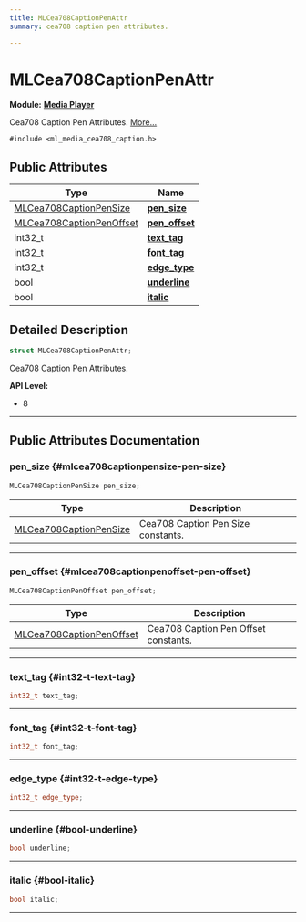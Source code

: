 ```yaml
---
title: MLCea708CaptionPenAttr
summary: cea708 caption pen attributes. 

---
```


# MLCea708CaptionPenAttr

**Module:** **[Media Player](/api-ref/api/Modules/group___media_player/group___media_player.md)**



Cea708 Caption Pen Attributes.  [More...](#detailed-description)


`#include <ml_media_cea708_caption.h>`

## Public Attributes

| Type           | Name           |
| -------------- | -------------- |
| [MLCea708CaptionPenSize](/api-ref/api/Modules/group___media_player/group___media_player.md#enums-mlcea708captionpensize) | **[pen_size](/api-ref/api/Modules/group___media_player/struct_m_l_cea708_caption_pen_attr.md#mlcea708captionpensize-pen-size)**  |
| [MLCea708CaptionPenOffset](/api-ref/api/Modules/group___media_player/group___media_player.md#enums-mlcea708captionpenoffset) | **[pen_offset](/api-ref/api/Modules/group___media_player/struct_m_l_cea708_caption_pen_attr.md#mlcea708captionpenoffset-pen-offset)**  |
| int32_t | **[text_tag](/api-ref/api/Modules/group___media_player/struct_m_l_cea708_caption_pen_attr.md#int32-t-text-tag)**  |
| int32_t | **[font_tag](/api-ref/api/Modules/group___media_player/struct_m_l_cea708_caption_pen_attr.md#int32-t-font-tag)**  |
| int32_t | **[edge_type](/api-ref/api/Modules/group___media_player/struct_m_l_cea708_caption_pen_attr.md#int32-t-edge-type)**  |
| bool | **[underline](/api-ref/api/Modules/group___media_player/struct_m_l_cea708_caption_pen_attr.md#bool-underline)**  |
| bool | **[italic](/api-ref/api/Modules/group___media_player/struct_m_l_cea708_caption_pen_attr.md#bool-italic)**  |

## Detailed Description

```cpp
struct MLCea708CaptionPenAttr;
```

Cea708 Caption Pen Attributes. 




**API Level:**
  * 8




-----------
## Public Attributes Documentation

### pen_size {#mlcea708captionpensize-pen-size}

```cpp
MLCea708CaptionPenSize pen_size;
```



| Type | Description |
|--|--|
| [MLCea708CaptionPenSize](/api-ref/api/Modules/group___media_player/group___media_player.md#enums-mlcea708captionpensize) | Cea708 Caption Pen Size constants.  |






-----------

### pen_offset {#mlcea708captionpenoffset-pen-offset}

```cpp
MLCea708CaptionPenOffset pen_offset;
```



| Type | Description |
|--|--|
| [MLCea708CaptionPenOffset](/api-ref/api/Modules/group___media_player/group___media_player.md#enums-mlcea708captionpenoffset) | Cea708 Caption Pen Offset constants.  |






-----------

### text_tag {#int32-t-text-tag}

```cpp
int32_t text_tag;
```






-----------

### font_tag {#int32-t-font-tag}

```cpp
int32_t font_tag;
```






-----------

### edge_type {#int32-t-edge-type}

```cpp
int32_t edge_type;
```






-----------

### underline {#bool-underline}

```cpp
bool underline;
```






-----------

### italic {#bool-italic}

```cpp
bool italic;
```






-----------

